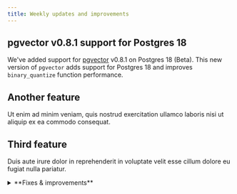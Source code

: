 ```yaml
---
title: Weekly updates and improvements
---
```


## pgvector v0.8.1 support for Postgres 18

We've added support for [pgvector](/docs/extensions/pgvector) v0.8.1 on Postgres 18 (Beta). This new version of `pgvector` adds support for Postgres 18 and improves `binary_quantize` function performance.

## Another feature

Ut enim ad minim veniam, quis nostrud exercitation ullamco laboris nisi ut aliquip ex ea commodo consequat.

## Third feature

Duis aute irure dolor in reprehenderit in voluptate velit esse cillum dolore eu fugiat nulla pariatur.

<details>
<summary>**Fixes & improvements**</summary>

- [Short bullet describing a fix or improvement.]
- [Another short bullet, if applicable.]

</details>
